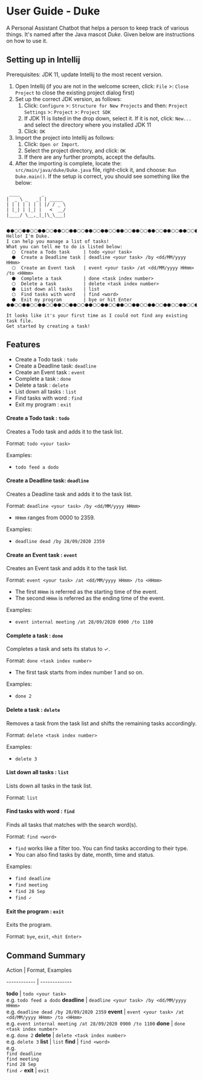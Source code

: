 # User Guide - Duke

A Personal Assistant Chatbot that helps a person to keep track of various things. It's named after the Java mascot _Duke_. Given below are instructions on how to use it.

## Setting up in Intellij

Prerequisites: JDK 11, update Intellij to the most recent version.

1. Open Intellij (if you are not in the welcome screen, click: `File` >: `Close Project` to close the existing project dialog first)
1. Set up the correct JDK version, as follows:
   1. Click: `Configure` >: `Structure for New Projects` and then: `Project Settings` >: `Project` >: `Project SDK`
   1. If JDK 11 is listed in the drop down, select it. If it is not, click: `New...` and select the directory where you installed JDK 11
   1. Click: `OK`
1. Import the project into Intellij as follows:
   1. Click: `Open or Import`.
   1. Select the project directory, and click: `OK`
   1. If there are any further prompts, accept the defaults.
1. After the importing is complete, locate the: `src/main/java/duke/Duke.java` file, right-click it, and choose: `Run Duke.main()`. If the setup is correct, you should see something like the below:

```
 ____        _        
|  _ \ _   _| | _____ 
| | | | | | | |/ / _ \
| |_| | |_| |   <  __/
|____/ \__,_|_|\_\___|


⬢⬢⬡⬡⬢⬢⬡⬡⬢⬢⬡⬡⬢⬢⬡⬡⬢⬢⬡⬡⬢⬢⬡⬡⬢⬢⬡⬡⬢⬢⬡⬡⬢⬢⬡⬡⬢⬢⬡⬡⬢⬢⬡⬡⬢⬢⬡⬡⬢⬢⬡⬡⬢⬢⬡⬡⬢⬢
Hello! I'm Duke.
I can help you manage a list of tasks!
What you can tell me to do is listed below:
  ⬡  Create a Todo task     | todo <your task>
  ⬢  Create a Deadline task | deadline <your task> /by <dd/MM/yyyy HHmm>
  ⬡  Create an Event task   | event <your task> /at <dd/MM/yyyy HHmm> /to <HHmm>
  ⬢  Complete a task        | done <task index number>
  ⬡  Delete a task          | delete <task index number>
  ⬢  List down all tasks    | list
  ⬡  Find tasks with word   | find <word>
  ⬢  Exit my program        | bye or hit Enter
⬢⬢⬡⬡⬢⬢⬡⬡⬢⬢⬡⬡⬢⬢⬡⬡⬢⬢⬡⬡⬢⬢⬡⬡⬢⬢⬡⬡⬢⬢⬡⬡⬢⬢⬡⬡⬢⬢⬡⬡⬢⬢⬡⬡⬢⬢⬡⬡⬢⬢⬡⬡⬢⬢⬡⬡⬢⬢

It looks like it's your first time as I could not find any existing task file.
Get started by creating a task!

```

## Features    
  - Create a Todo task    : `todo`
  - Create a Deadline task: `deadline`
  - Create an Event task  : `event`
  - Complete a task       : `done`
  - Delete a task         : `delete`
  - List down all tasks   : `list`
  - Find tasks with word  : `find`
  - Exit my program       : `exit`
  
#### Create a Todo task    : `todo`
Creates a Todo task and adds it to the task list.

Format: `todo <your task>`

Examples:
- `todo feed a dodo`

#### Create a Deadline task: `deadline`
Creates a Deadline task and adds it to the task list.

Format: `deadline <your task> /by <dd/MM/yyyy HHmm>`
- `HHmm` ranges from 0000 to 2359.

Examples:
- `deadline dead /by 28/09/2020 2359`

#### Create an Event task  : `event`
Creates an Event task and adds it to the task list.

Format: `event <your task> /at <dd/MM/yyyy HHmm> /to <HHmm>`
- The first `HHmm` is referred as the starting time of the event.
- The second `HHmm` is referred as the ending time of the event.

Examples:
- `event internal meeting /at 28/09/2020 0900 /to 1100`

#### Complete a task       : `done`
Completes a task and sets its status to ✓.

Format: `done <task index number>`
- The first task starts from index number 1 and so on.

Examples:
- `done 2`

#### Delete a task         : `delete`
Removes a task from the task list and shifts the remaining tasks accordingly.

Format: `delete <task index number>`

Examples:
- `delete 3`

#### List down all tasks   : `list`
Lists down all tasks in the task list.

Format: `list`

#### Find tasks with word  : `find`
Finds all tasks that matches with the search word(s).

Format: `find <word>`
- `find` works like a filter too. You can find tasks according to their type.
- You can also find tasks by date, month, time and status.

Examples:
- `find deadline`
- `find meeting`
- `find 28 Sep`
- `find ✓`

#### Exit the program       : `exit`
Exits the program.

Format: `bye`, `exit`, `<hit Enter>`

## Command Summary
Action | Format, Examples

------------ | -------------

**todo** | `todo <your task>` <br> e.g. `todo feed a dodo`
**deadline**   | `deadline <your task> /by <dd/MM/yyyy HHmm>` <br> e.g. `deadline dead /by 28/09/2020 2359`
**event**   | `event <your task> /at <dd/MM/yyyy HHmm> /to <HHmm>` <br> e.g. `event internal meeting /at 28/09/2020 0900 /to 1100`
**done**   | `done <task index number>` <br> e.g. `done 2`
**delete**   | `delete <task index number>` <br> e.g. `delete 3`
**list**   | `list`
**find**   | `find <word>` <br> e.g. <br> `find deadline` <br> `find meeting` <br> `find 28 Sep` <br> `find ✓`
**exit**   | `exit`

